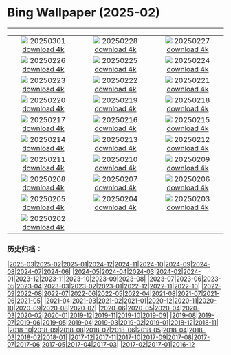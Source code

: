 # Bing Wallpaper (2025-02)
**************
| | | |
|:-:|:-:|:-:|
| ![](https://www.bing.com/th?id=OHR.MaligneLakeJasper_ZH-CN2664289451_1920x1080.jpg) 20250301 [download 4k](https://www.bing.com/th?id=OHR.MaligneLakeJasper_ZH-CN2664289451_UHD.jpg) | ![](https://www.bing.com/th?id=OHR.BhutanMonastery_ZH-CN2469401011_1920x1080.jpg) 20250228 [download 4k](https://www.bing.com/th?id=OHR.BhutanMonastery_ZH-CN2469401011_UHD.jpg) | ![](https://www.bing.com/th?id=OHR.PolarCub_ZH-CN1179361319_1920x1080.jpg) 20250227 [download 4k](https://www.bing.com/th?id=OHR.PolarCub_ZH-CN1179361319_UHD.jpg) |
| ![](https://www.bing.com/th?id=OHR.ArgyllStalker_ZH-CN0970395078_1920x1080.jpg) 20250226 [download 4k](https://www.bing.com/th?id=OHR.ArgyllStalker_ZH-CN0970395078_UHD.jpg) | ![](https://www.bing.com/th?id=OHR.BryceHoodoos_ZH-CN0817211446_1920x1080.jpg) 20250225 [download 4k](https://www.bing.com/th?id=OHR.BryceHoodoos_ZH-CN0817211446_UHD.jpg) | ![](https://www.bing.com/th?id=OHR.GiantCuttlefish_ZH-CN0670915878_1920x1080.jpg) 20250224 [download 4k](https://www.bing.com/th?id=OHR.GiantCuttlefish_ZH-CN0670915878_UHD.jpg) |
| ![](https://www.bing.com/th?id=OHR.MtFujiSunrise_ZH-CN0567499176_1920x1080.jpg) 20250223 [download 4k](https://www.bing.com/th?id=OHR.MtFujiSunrise_ZH-CN0567499176_UHD.jpg) | ![](https://www.bing.com/th?id=OHR.StLouisArch_ZH-CN0442955735_1920x1080.jpg) 20250222 [download 4k](https://www.bing.com/th?id=OHR.StLouisArch_ZH-CN0442955735_UHD.jpg) | ![](https://www.bing.com/th?id=OHR.ChampakaSarasi_ZH-CN0254940579_1920x1080.jpg) 20250221 [download 4k](https://www.bing.com/th?id=OHR.ChampakaSarasi_ZH-CN0254940579_UHD.jpg) |
| ![](https://www.bing.com/th?id=OHR.CanadaDeer_ZH-CN0631345798_1920x1080.jpg) 20250220 [download 4k](https://www.bing.com/th?id=OHR.CanadaDeer_ZH-CN0631345798_UHD.jpg) | ![](https://www.bing.com/th?id=OHR.IceHoleOtter_ZH-CN0106321041_1920x1080.jpg) 20250219 [download 4k](https://www.bing.com/th?id=OHR.IceHoleOtter_ZH-CN0106321041_UHD.jpg) | ![](https://www.bing.com/th?id=OHR.BlueBelize_ZH-CN9875040666_1920x1080.jpg) 20250218 [download 4k](https://www.bing.com/th?id=OHR.BlueBelize_ZH-CN9875040666_UHD.jpg) |
| ![](https://www.bing.com/th?id=OHR.CatalanPyrenees_ZH-CN9699602584_1920x1080.jpg) 20250217 [download 4k](https://www.bing.com/th?id=OHR.CatalanPyrenees_ZH-CN9699602584_UHD.jpg) | ![](https://www.bing.com/th?id=OHR.HumpbackMother_ZH-CN9453300759_1920x1080.jpg) 20250216 [download 4k](https://www.bing.com/th?id=OHR.HumpbackMother_ZH-CN9453300759_UHD.jpg) | ![](https://www.bing.com/th?id=OHR.Misotsuchi2025_ZH-CN9260395680_1920x1080.jpg) 20250215 [download 4k](https://www.bing.com/th?id=OHR.Misotsuchi2025_ZH-CN9260395680_UHD.jpg) |
| ![](https://www.bing.com/th?id=OHR.PenguinLove_ZH-CN9124008164_1920x1080.jpg) 20250214 [download 4k](https://www.bing.com/th?id=OHR.PenguinLove_ZH-CN9124008164_UHD.jpg) | ![](https://www.bing.com/th?id=OHR.LakeTyrrell_ZH-CN8860948292_1920x1080.jpg) 20250213 [download 4k](https://www.bing.com/th?id=OHR.LakeTyrrell_ZH-CN8860948292_UHD.jpg) | ![](https://www.bing.com/th?id=OHR.LanterFestival25Y_ZH-CN8547998003_1920x1080.jpg) 20250212 [download 4k](https://www.bing.com/th?id=OHR.LanterFestival25Y_ZH-CN8547998003_UHD.jpg) |
| ![](https://www.bing.com/th?id=OHR.YungangGrottoes_ZH-CN8275054060_1920x1080.jpg) 20250211 [download 4k](https://www.bing.com/th?id=OHR.YungangGrottoes_ZH-CN8275054060_UHD.jpg) | ![](https://www.bing.com/th?id=OHR.UmbrellaDay_ZH-CN8024305066_1920x1080.jpg) 20250210 [download 4k](https://www.bing.com/th?id=OHR.UmbrellaDay_ZH-CN8024305066_UHD.jpg) | ![](https://www.bing.com/th?id=OHR.AlstromPoint_ZH-CN7844819126_1920x1080.jpg) 20250209 [download 4k](https://www.bing.com/th?id=OHR.AlstromPoint_ZH-CN7844819126_UHD.jpg) |
| ![](https://www.bing.com/th?id=OHR.SnowySvaneti_ZH-CN7626153023_1920x1080.jpg) 20250208 [download 4k](https://www.bing.com/th?id=OHR.SnowySvaneti_ZH-CN7626153023_UHD.jpg) | ![](https://www.bing.com/th?id=OHR.BlueNorway_ZH-CN7489077966_1920x1080.jpg) 20250207 [download 4k](https://www.bing.com/th?id=OHR.BlueNorway_ZH-CN7489077966_UHD.jpg) | ![](https://www.bing.com/th?id=OHR.WhararikiBeach_ZH-CN7232913389_1920x1080.jpg) 20250206 [download 4k](https://www.bing.com/th?id=OHR.WhararikiBeach_ZH-CN7232913389_UHD.jpg) |
| ![](https://www.bing.com/th?id=OHR.ScottishSheep_ZH-CN3051181797_1920x1080.jpg) 20250205 [download 4k](https://www.bing.com/th?id=OHR.ScottishSheep_ZH-CN3051181797_UHD.jpg) | ![](https://www.bing.com/th?id=OHR.GoldenBridge_ZH-CN2910740727_1920x1080.jpg) 20250204 [download 4k](https://www.bing.com/th?id=OHR.GoldenBridge_ZH-CN2910740727_UHD.jpg) | ![](https://www.bing.com/th?id=OHR.BeginningofSpring25Y_ZH-CN7356156800_1920x1080.jpg) 20250203 [download 4k](https://www.bing.com/th?id=OHR.BeginningofSpring25Y_ZH-CN7356156800_UHD.jpg) |
| ![](https://www.bing.com/th?id=OHR.AustriaMarmot_ZH-CN2303743586_1920x1080.jpg) 20250202 [download 4k](https://www.bing.com/th?id=OHR.AustriaMarmot_ZH-CN2303743586_UHD.jpg) |  |  |

### 历史归档：

|[2025-03](/../2025-03/2025-03.md)|[2025-02](/2025-02.md)|[2025-01](/../2025-01/2025-01.md)|[2024-12](/../2024-12/2024-12.md)|[2024-11](/../2024-11/2024-11.md)|[2024-10](/../2024-10/2024-10.md)|[2024-09](/../2024-09/2024-09.md)|[2024-08](/../2024-08/2024-08.md)|[2024-07](/../2024-07/2024-07.md)|[2024-06](/../2024-06/2024-06.md)|
|[2024-05](/../2024-05/2024-05.md)|[2024-04](/../2024-04/2024-04.md)|[2024-03](/../2024-03/2024-03.md)|[2024-02](/../2024-02/2024-02.md)|[2024-01](/../2024-01/2024-01.md)|[2023-12](/../2023-12/2023-12.md)|[2023-11](/../2023-11/2023-11.md)|[2023-10](/../2023-10/2023-10.md)|[2023-09](/../2023-09/2023-09.md)|[2023-08](/../2023-08/2023-08.md)|
|[2023-07](/../2023-07/2023-07.md)|[2023-06](/../2023-06/2023-06.md)|[2023-05](/../2023-05/2023-05.md)|[2023-04](/../2023-04/2023-04.md)|[2023-03](/../2023-03/2023-03.md)|[2023-02](/../2023-02/2023-02.md)|[2023-01](/../2023-01/2023-01.md)|[2022-12](/../2022-12/2022-12.md)|[2022-11](/../2022-11/2022-11.md)|[2022-10](/../2022-10/2022-10.md)|
|[2022-09](/../2022-09/2022-09.md)|[2022-08](/../2022-08/2022-08.md)|[2022-07](/../2022-07/2022-07.md)|[2022-06](/../2022-06/2022-06.md)|[2022-05](/../2022-05/2022-05.md)|[2022-04](/../2022-04/2022-04.md)|[2021-08](/../2021-08/2021-08.md)|[2021-07](/../2021-07/2021-07.md)|[2021-06](/../2021-06/2021-06.md)|[2021-05](/../2021-05/2021-05.md)|
|[2021-04](/../2021-04/2021-04.md)|[2021-03](/../2021-03/2021-03.md)|[2021-02](/../2021-02/2021-02.md)|[2021-01](/../2021-01/2021-01.md)|[2020-12](/../2020-12/2020-12.md)|[2020-11](/../2020-11/2020-11.md)|[2020-10](/../2020-10/2020-10.md)|[2020-09](/../2020-09/2020-09.md)|[2020-08](/../2020-08/2020-08.md)|[2020-07](/../2020-07/2020-07.md)|
|[2020-06](/../2020-06/2020-06.md)|[2020-05](/../2020-05/2020-05.md)|[2020-04](/../2020-04/2020-04.md)|[2020-03](/../2020-03/2020-03.md)|[2020-02](/../2020-02/2020-02.md)|[2020-01](/../2020-01/2020-01.md)|[2019-12](/../2019-12/2019-12.md)|[2019-11](/../2019-11/2019-11.md)|[2019-10](/../2019-10/2019-10.md)|[2019-09](/../2019-09/2019-09.md)|
|[2019-08](/../2019-08/2019-08.md)|[2019-07](/../2019-07/2019-07.md)|[2019-06](/../2019-06/2019-06.md)|[2019-05](/../2019-05/2019-05.md)|[2019-04](/../2019-04/2019-04.md)|[2019-03](/../2019-03/2019-03.md)|[2019-02](/../2019-02/2019-02.md)|[2019-01](/../2019-01/2019-01.md)|[2018-12](/../2018-12/2018-12.md)|[2018-11](/../2018-11/2018-11.md)|
|[2018-10](/../2018-10/2018-10.md)|[2018-09](/../2018-09/2018-09.md)|[2018-08](/../2018-08/2018-08.md)|[2018-07](/../2018-07/2018-07.md)|[2018-06](/../2018-06/2018-06.md)|[2018-05](/../2018-05/2018-05.md)|[2018-04](/../2018-04/2018-04.md)|[2018-03](/../2018-03/2018-03.md)|[2018-02](/../2018-02/2018-02.md)|[2018-01](/../2018-01/2018-01.md)|
|[2017-12](/../2017-12/2017-12.md)|[2017-11](/../2017-11/2017-11.md)|[2017-10](/../2017-10/2017-10.md)|[2017-09](/../2017-09/2017-09.md)|[2017-08](/../2017-08/2017-08.md)|[2017-07](/../2017-07/2017-07.md)|[2017-06](/../2017-06/2017-06.md)|[2017-05](/../2017-05/2017-05.md)|[2017-04](/../2017-04/2017-04.md)|[2017-03](/../2017-03/2017-03.md)|
|[2017-02](/../2017-02/2017-02.md)|[2017-01](/../2017-01/2017-01.md)|[2016-12](/../2016-12/2016-12.md)
